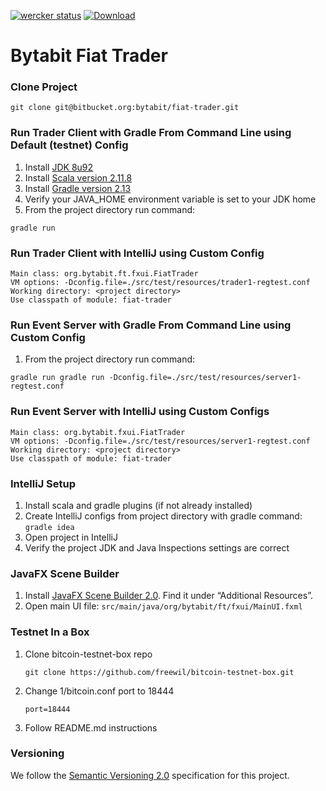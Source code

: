 [![wercker status](https://app.wercker.com/status/4b45baa4a18cf289674fff2d3db7079a/s/master "wercker status")](https://app.wercker.com/project/bykey/4b45baa4a18cf289674fff2d3db7079a) 
[![Download](https://api.bintray.com/packages/bytabit/generic/fiat-trader/images/download.svg) ](https://bintray.com/bytabit/generic/fiat-trader/_latestVersion)

Bytabit Fiat Trader
===================

### Clone Project

```
git clone git@bitbucket.org:bytabit/fiat-trader.git 
```

### Run Trader Client with Gradle From Command Line using Default (testnet) Config

1. Install [JDK 8u92](https://jdk8.java.net/download.html)
2. Install [Scala version  2.11.8](http://www.scala-lang.org/download/)
3. Install [Gradle version 2.13](https://gradle.org/gradle-download/)
4. Verify your JAVA_HOME environment variable is set to your JDK home
5. From the project directory run command:

```
gradle run
```

### Run Trader Client with IntelliJ using Custom Config 

```
Main class: org.bytabit.ft.fxui.FiatTrader
VM options: -Dconfig.file=./src/test/resources/trader1-regtest.conf
Working directory: <project directory>
Use classpath of module: fiat-trader
```

### Run Event Server with Gradle From Command Line using Custom Config

1. From the project directory run command:

```
gradle run gradle run -Dconfig.file=./src/test/resources/server1-regtest.conf
```

### Run Event Server with IntelliJ using Custom Configs 

```
Main class: org.bytabit.fxui.FiatTrader
VM options: -Dconfig.file=./src/test/resources/server1-regtest.conf
Working directory: <project directory>
Use classpath of module: fiat-trader
```

### IntelliJ Setup

1. Install scala and gradle plugins (if not already installed)
2. Create IntelliJ configs from project directory with gradle command: ```gradle idea```
3. Open project in IntelliJ
4. Verify the project JDK and Java Inspections settings are correct

### JavaFX Scene Builder

1. Install [JavaFX Scene Builder 2.0](http://www.oracle.com/technetwork/java/javase/downloads/index.html). Find it under “Additional Resources”.
2. Open main UI file: ```src/main/java/org/bytabit/ft/fxui/MainUI.fxml```

### Testnet In a Box

1. Clone bitcoin-testnet-box repo
    
    ```
    git clone https://github.com/freewil/bitcoin-testnet-box.git
    ```

2. Change 1/bitcoin.conf port to 18444  
    
    ```
    port=18444
    ```

3. Follow README.md instructions

### Versioning

We follow the [Semantic Versioning 2.0](http://semver.org/spec/v2.0.0.html) specification for this project.